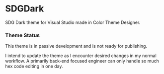 # SDGDark
SDG Dark theme for Visual Studio made in Color Theme Designer.

### Theme Status
This theme is in passive development and is not ready for publishing.

I intend to update the theme as I encounter desired changes in my normal workflow. A primarily back-end focused engineer can only handle so much hex code editing in one day.
